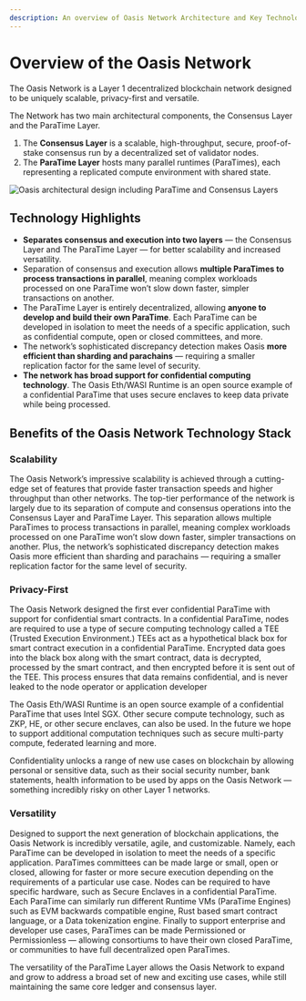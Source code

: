 ```yaml
---
description: An overview of Oasis Network Architecture and Key Technological Benefits
---
```


# Overview of the Oasis Network

The Oasis Network is a Layer 1 decentralized blockchain network designed to be uniquely scalable, privacy-first and versatile.   
  
The Network has two main architectural components, the Consensus Layer and the ParaTime Layer.

1. The **Consensus Layer** is a scalable, high-throughput, secure, proof-of-stake consensus run by a decentralized set of validator nodes.
2. The **ParaTime Layer** hosts many parallel runtimes \(ParaTimes\), each representing a replicated compute environment with shared state.

![Oasis architectural design including ParaTime and Consensus Layers](https://lh4.googleusercontent.com/xGCkDb7ZW8EGOTrO7BDgKm9VRM03nTvkwwAJV-w2r8j67gICC7UIBbk0wARSccSVhAmQ25rhpwNLQCgNh7cl5OGkwSR_TFHt9J9jZZdM7fnzuJZOAzHuTKHJ3ajUAOVuzcRUYFkh)

## Technology Highlights

* **Separates consensus and execution into two layers** — the Consensus Layer and The ParaTime Layer — for better scalability and increased versatility. 
* Separation of consensus and execution allows **multiple ParaTimes to process transactions in parallel**, meaning complex workloads processed on one ParaTime won’t slow down faster, simpler transactions on another. 
* The ParaTime Layer is entirely decentralized, allowing **anyone to develop and build their own ParaTime**. Each ParaTime can be developed in isolation to meet the needs of a specific application, such as confidential compute, open or closed committees, and more. 
* The network’s sophisticated discrepancy detection makes Oasis **more efficient than sharding and parachains** — requiring a smaller replication factor for the same level of security. 
* **The network has broad support for confidential computing technology**. The Oasis Eth/WASI Runtime is an open source example of a confidential ParaTime that uses secure enclaves to keep data private while being processed. 

## Benefits of the Oasis Network Technology Stack

### Scalability

The Oasis Network’s impressive scalability is achieved through a cutting-edge set of features that provide faster transaction speeds and higher throughput than other networks. The top-tier performance of the network is largely due to its separation of compute and consensus operations into the Consensus Layer and ParaTime Layer. This separation allows multiple ParaTimes to process transactions in parallel, meaning complex workloads processed on one ParaTime won’t slow down faster, simpler transactions on another. Plus, the network’s sophisticated discrepancy detection makes Oasis more efficient than sharding and parachains — requiring a smaller replication factor for the same level of security.

### Privacy-First

The Oasis Network designed the first ever confidential ParaTime with support for confidential smart contracts. In a confidential ParaTime, nodes are required to use a type of secure computing technology called a TEE \(Trusted Execution Environment.\) TEEs act as a hypothetical black box for smart contract execution in a confidential ParaTime. Encrypted data goes into the black box along with the smart contract, data is decrypted, processed by the smart contract, and then encrypted before it is sent out of the TEE. This process ensures that data remains confidential, and is never leaked to the node operator or application developer

The Oasis Eth/WASI Runtime is an open source example of a confidential ParaTime that uses Intel SGX. Other secure compute technology, such as ZKP, HE, or other secure enclaves, can also be used. In the future we hope to support additional computation techniques such as secure multi-party compute, federated learning and more. 

Confidentiality unlocks a range of new use cases on blockchain by allowing personal or sensitive data, such as their social security number, bank statements, health information to be used by apps on the Oasis Network — something incredibly risky on other Layer 1 networks. 

### Versatility

Designed to support the next generation of blockchain applications, the Oasis Network is incredibly versatile, agile, and customizable. Namely, each ParaTime can be developed in isolation to meet the needs of a specific application. ParaTimes committees can be made large or small, open or closed, allowing for faster or more secure execution depending on the requirements of a particular use case. Nodes can be required to have specific hardware, such as Secure Enclaves in a confidential ParaTime. Each ParaTime can similarly run different Runtime VMs \(ParaTime Engines\) such as EVM backwards compatible engine, Rust based smart contract language, or a Data tokenization engine. Finally to support enterprise and developer use cases, ParaTimes can be made Permissioned or Permissionless — allowing consortiums to have their own closed ParaTime, or communities to have full decentralized open ParaTimes.

The versatility of the ParaTime Layer allows the Oasis Network to expand and grow to address a broad set of new and exciting use cases, while still maintaining the same core ledger and consensus layer.

